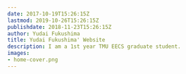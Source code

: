 ```yaml
---
date: 2017-10-19T15:26:15Z
lastmod: 2019-10-26T15:26:15Z
publishdate: 2018-11-23T15:26:15Z
author: Yudai Fukushima
title: Yudai Fukushima' Website
description: I am a 1st year TMU EECS graduate student.
images:
- home-cover.png
---
```

